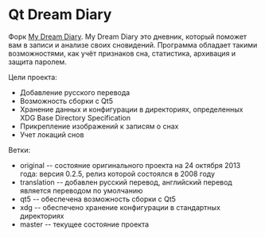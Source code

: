 # Qt Dream Diary

Форк [My Dream Diary](https://sourceforge.net/projects/mydreamdiary/). My Dream Diary это дневник, который поможет вам в записи и анализе своих сновидений. Программа обладает такими возможностями, как учёт признаков сна, статистика, архивация и защита паролем.

Цели проекта:
* Добавление русского перевода
* Возможность сборки с Qt5
* Хранение данных и конфигурации в директориях, определенных XDG Base Directory Specification
* Прикрепление изображений к записям о снах
* Учет локаций снов

Ветки:
* original -- состояние оригинального проекта на 24 октября 2013 года: версия 0.2.5, релиз которой состоялся в 2008 году
* translation -- добавлен русский перевод, английский перевод является переводом по умолчанию
* qt5 -- обеспечена возможность сборки с Qt5
* xdg -- обеспечено хранение конфигурации в стандартных директориях
* master -- текущее состояние проекта
